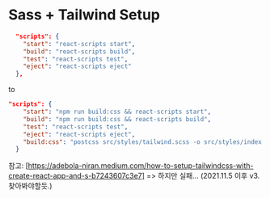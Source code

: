 # Sass + Tailwind Setup

```json
  "scripts": {
    "start": "react-scripts start",
    "build": "react-scripts build",
    "test": "react-scripts test",
    "eject": "react-scripts eject"
  },
```

to

```json
"scripts": {
    "start": "npm run build:css && react-scripts start",
    "build": "npm run build:css && react-scripts build",
    "test": "react-scripts test",
    "eject": "react-scripts eject",
    "build:css": "postcss src/styles/tailwind.scss -o src/styles/index.scss "
  }
```

참고: [https://adebola-niran.medium.com/how-to-setup-tailwindcss-with-create-react-app-and-s-b7243607c3e7]
=> 하지만 실패... (2021.11.5 이후 v3. 찾아봐야할듯.)
